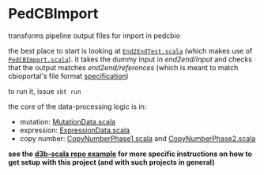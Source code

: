 # PedCBImport

transforms pipeline output files for import in pedcbio

the best place to start is looking at [`End2EndTest.scala`](https://github.com/d3b-center/d3b-pedcbimport/blob/223b76d/src/test/scala/test/End2EndTest.scala) (which makes use of [`PedCBImport.scala`](https://github.com/d3b-center/d3b-pedcbimport/blob/223b76d/src/main/scala/pedcbimport/PedCBImport.scala)). it takes the dummy input in _end2end/input_ and checks that the output matches _end2end/references_ (which is meant to match cbioportal's file format [specification](https://cbioportal.readthedocs.io/en/latest/File-Formats.html))

to run it, issue `sbt run`

the core of the data-processing logic is in:
* mutation: [MutationData.scala](src/main/scala/pedcbimport/pipelines/mutation/MutationData.scala)
* expression: [ExpressionData.scala](src/main/scala/pedcbimport/pipelines/expression/ExpressionData.scala)
* copy number: [CopyNumberPhase1.scala](src/main/scala/pedcbimport/pipelines/copynumber/CopyNumberPhase1.scala) and [CopyNumberPhase2.scala](src/main/scala/pedcbimport/pipelines/copynumber/CopyNumberPhase2.scala)

**see the [d3b-scala repo example](https://github.com/d3b-center/d3b-scala/blob/master/examples/pedcbimport.md) for more specific instructions on how to get setup with this project (and with such projects in general)**
